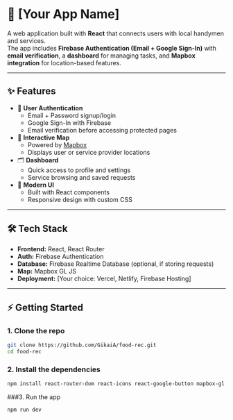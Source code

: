 # 🚀 [Your App Name]

A web application built with **React** that connects users with local handymen and services.  
The app includes **Firebase Authentication (Email + Google Sign-In)** with **email verification**, a **dashboard** for managing tasks, and **Mapbox integration** for location-based features.

---

## ✨ Features

- 🔑 **User Authentication**
  - Email + Password signup/login
  - Google Sign-In with Firebase
  - Email verification before accessing protected pages
- 📍 **Interactive Map**
  - Powered by [Mapbox](https://www.mapbox.com/)
  - Displays user or service provider locations
- 🗂 **Dashboard**
  - Quick access to profile and settings
  - Service browsing and saved requests
- 🎨 **Modern UI**
  - Built with React components
  - Responsive design with custom CSS

---

## 🛠 Tech Stack

- **Frontend:** React, React Router
- **Auth:** Firebase Authentication
- **Database:** Firebase Realtime Database (optional, if storing requests)
- **Map:** Mapbox GL JS
- **Deployment:** [Your choice: Vercel, Netlify, Firebase Hosting]

---

## ⚡ Getting Started

### 1. Clone the repo
```bash
git clone https://github.com/GikaiA/food-rec.git
cd food-rec
```

### 2. Install the dependencies
```bash
npm install react-router-dom react-icons react-google-button mapbox-gl firebase
```

###3. Run the app
```bash
npm run dev
